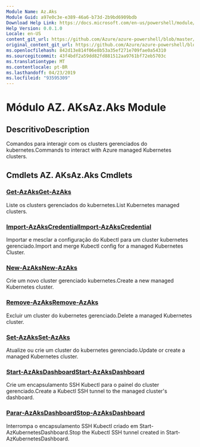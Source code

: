 ```yaml
---
Module Name: Az.Aks
Module Guid: a97e0c3e-e389-46a6-b73d-2b9bd6909bdb
Download Help Link: https://docs.microsoft.com/en-us/powershell/module/az.aks
Help Version: 0.0.1.0
Locale: en-US
content_git_url: https://github.com/Azure/azure-powershell/blob/master/src/Aks/Aks/help/Az.Aks.md
original_content_git_url: https://github.com/Azure/azure-powershell/blob/master/src/Aks/Aks/help/Az.Aks.md
ms.openlocfilehash: 842d13e814f06e8b53a35ef271e709fae0a54310
ms.sourcegitcommit: 43f4bdf2a59dd82fd881512aa9761bf72eb5703c
ms.translationtype: MT
ms.contentlocale: pt-BR
ms.lasthandoff: 04/23/2019
ms.locfileid: "93595309"
---
```

# <span data-ttu-id="fed24-101">Módulo AZ. AKs</span><span class="sxs-lookup"><span data-stu-id="fed24-101">Az.Aks Module</span></span>
## <span data-ttu-id="fed24-102">Descritivo</span><span class="sxs-lookup"><span data-stu-id="fed24-102">Description</span></span>
<span data-ttu-id="fed24-103">Comandos para interagir com os clusters gerenciados do kubernetes.</span><span class="sxs-lookup"><span data-stu-id="fed24-103">Commands to interact with Azure managed Kubernetes clusters.</span></span>

## <span data-ttu-id="fed24-104">Cmdlets AZ. AKs</span><span class="sxs-lookup"><span data-stu-id="fed24-104">Az.Aks Cmdlets</span></span>
### [<span data-ttu-id="fed24-105">Get-AzAks</span><span class="sxs-lookup"><span data-stu-id="fed24-105">Get-AzAks</span></span>](Get-AzAks.md)
<span data-ttu-id="fed24-106">Liste os clusters gerenciados do kubernetes.</span><span class="sxs-lookup"><span data-stu-id="fed24-106">List Kubernetes managed clusters.</span></span>

### [<span data-ttu-id="fed24-107">Import-AzAksCredential</span><span class="sxs-lookup"><span data-stu-id="fed24-107">Import-AzAksCredential</span></span>](Import-AzAksCredential.md)
<span data-ttu-id="fed24-108">Importar e mesclar a configuração do Kubectl para um cluster kubernetes gerenciado.</span><span class="sxs-lookup"><span data-stu-id="fed24-108">Import and merge Kubectl config for a managed Kubernetes Cluster.</span></span>

### [<span data-ttu-id="fed24-109">New-AzAks</span><span class="sxs-lookup"><span data-stu-id="fed24-109">New-AzAks</span></span>](New-AzAks.md)
<span data-ttu-id="fed24-110">Crie um novo cluster gerenciado kubernetes.</span><span class="sxs-lookup"><span data-stu-id="fed24-110">Create a new managed Kubernetes cluster.</span></span>

### [<span data-ttu-id="fed24-111">Remove-AzAks</span><span class="sxs-lookup"><span data-stu-id="fed24-111">Remove-AzAks</span></span>](Remove-AzAks.md)
<span data-ttu-id="fed24-112">Excluir um cluster do kubernetes gerenciado.</span><span class="sxs-lookup"><span data-stu-id="fed24-112">Delete a managed Kubernetes cluster.</span></span>

### [<span data-ttu-id="fed24-113">Set-AzAks</span><span class="sxs-lookup"><span data-stu-id="fed24-113">Set-AzAks</span></span>](Set-AzAks.md)
<span data-ttu-id="fed24-114">Atualize ou crie um cluster do kubernetes gerenciado.</span><span class="sxs-lookup"><span data-stu-id="fed24-114">Update or create a managed Kubernetes cluster.</span></span>

### [<span data-ttu-id="fed24-115">Start-AzAksDashboard</span><span class="sxs-lookup"><span data-stu-id="fed24-115">Start-AzAksDashboard</span></span>](Start-AzAksDashboard.md)
<span data-ttu-id="fed24-116">Crie um encapsulamento SSH Kubectl para o painel do cluster gerenciado.</span><span class="sxs-lookup"><span data-stu-id="fed24-116">Create a Kubectl SSH tunnel to the managed cluster's dashboard.</span></span>

### [<span data-ttu-id="fed24-117">Parar-AzAksDashboard</span><span class="sxs-lookup"><span data-stu-id="fed24-117">Stop-AzAksDashboard</span></span>](Stop-AzAksDashboard.md)
<span data-ttu-id="fed24-118">Interrompa o encapsulamento SSH Kubectl criado em Start-AzKubernetesDashboard.</span><span class="sxs-lookup"><span data-stu-id="fed24-118">Stop the Kubectl SSH tunnel created in Start-AzKubernetesDashboard.</span></span>

